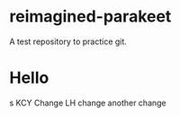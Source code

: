 # reimagined-parakeet
A test repository to practice git.

# Hello
s
KCY Change
LH change
another change
